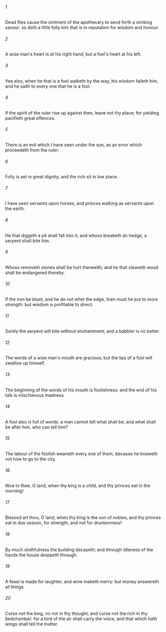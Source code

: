 ###### 1
Dead flies cause the ointment of the apothecary to send forth a stinking savour: so doth a little folly him that is in reputation for wisdom and honour.

###### 2
A wise man's heart is at his right hand; but a fool's heart at his left.

###### 3
Yea also, when he that is a fool walketh by the way, his wisdom faileth him, and he saith to every one that he is a fool.

###### 4
If the spirit of the ruler rise up against thee, leave not thy place; for yielding pacifieth great offences.

###### 5
There is an evil which I have seen under the sun, as an error which proceedeth from the ruler:

###### 6
Folly is set in great dignity, and the rich sit in low place.

###### 7
I have seen servants upon horses, and princes walking as servants upon the earth.

###### 8
He that diggeth a pit shall fall into it; and whoso breaketh an hedge, a serpent shall bite him.

###### 9
Whoso removeth stones shall be hurt therewith; and he that cleaveth wood shall be endangered thereby.

###### 10
If the iron be blunt, and he do not whet the edge, then must he put to more strength: but wisdom is profitable to direct.

###### 11
Surely the serpent will bite without enchantment; and a babbler is no better.

###### 12
The words of a wise man's mouth are gracious; but the lips of a fool will swallow up himself.

###### 13
The beginning of the words of his mouth is foolishness: and the end of his talk is mischievous madness.

###### 14
A fool also is full of words: a man cannot tell what shall be; and what shall be after him, who can tell him?

###### 15
The labour of the foolish wearieth every one of them, because he knoweth not how to go to the city.

###### 16
Woe to thee, O land, when thy king is a child, and thy princes eat in the morning!

###### 17
Blessed art thou, O land, when thy king is the son of nobles, and thy princes eat in due season, for strength, and not for drunkenness!

###### 18
By much slothfulness the building decayeth; and through idleness of the hands the house droppeth through.

###### 19
A feast is made for laughter, and wine maketh merry: but money answereth all things.

###### 20
Curse not the king, no not in thy thought; and curse not the rich in thy bedchamber: for a bird of the air shall carry the voice, and that which hath wings shall tell the matter.

